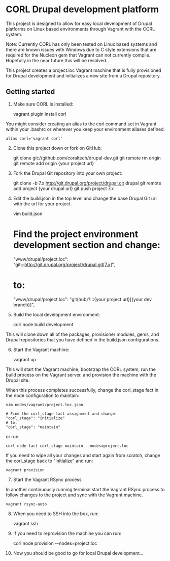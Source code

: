 
CORL Drupal development platform
================================

This project is designed to allow for easy local development of Drupal platforms
on Linux based environments through Vagrant with the CORL system.

Note:  Currently CORL has only been tested on Linux based systems and there are
known issues with Windows due to C style extensions that are required for the
Nucleon gem that Vagrant can not currently compile.  Hopefully in the near
future this will be resolved.

This project creates a project.loc Vagrant machine that is fully provisioned
for Drupal development and initializes a new site from a Drupal repository.

Getting started
---------------

1. Make sure CORL is installed:

    vagrant plugin install corl

You might consider creating an alias to the corl command set in Vagrant within
your .bashrc or wherever you keep your environment aliases defined.

    alias corl='vagrant corl'

2. Clone this project down or fork on GitHub:

    git clone git://github.com/coraltech/drupal-dev.git
    git remote rm origin
    git remote add origin {your project url}

3. Fork the Drupal Git repository into your own project:

    git clone -b 7.x http://git.drupal.org/project/drupal.git drupal
    git remote add project {your drupal url}
    git push project 7.x

4. Edit the build.json in the top level and change the base Drupal Git url with
the url for your project.

    vim build.json

    # Find the project environment development section and change:
    "www/drupal/project.loc": "git:::http://git.drupal.org/project/drupal.git[7.x]",
    # to:
    "www/drupal/project.loc": "git(hub)?:::{your project url}[{your dev branch}]",

5. Build the local development environment:

    corl node build development

This will clone down all of the packages, provisioner modules, gems, and Drupal
repositories that you have defined in the build.json configurations.

6. Start the Vagrant machine:

    vagrant up

This will start the Vagrant machine, bootstrap the CORL system, run the build
process on the Vagrant server, and provision the machine with the Drupal site.

When this process completes successfully, change the corl_stage fact in the node
configuration to maintain:

    vim nodes/vagrant/project.loc.json

    # Find the corl_stage fact assignment and change:
    "corl_stage": "initialize"
    # to:
    "corl_stage": "maintain"

or run:

    corl node fact corl_stage maintain --nodes=project.loc

If you need to wipe all your changes and start again from scratch, change the
corl_stage back to "initialize" and run:

    vagrant provision

7. Start the Vagrant RSync process

In another continuously running terminal start the Vagrant RSync process to
follow changes to the project and sync with the Vagrant machine.

    vagrant rsync-auto

8. When you need to SSH into the box, run:

    vagrant ssh

9. If you need to reprovision the machine you can run:

    corl node provision --nodes=project.loc

10. Now you should be good to go for local Drupal development...


